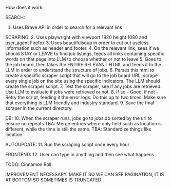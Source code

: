 How does it work:


SEARCH:
1. Uses Brave API in order to search for a relevant link

SCRAPING:
2. Uses playwright with viewport 1920 height 1080 and user_agent Firefox
3. Uses beautifulsoup in order to cut out useless information such as header and footer.
4. On the relevant link, sees if we should STAY or LEAVE to find job listings, feeds all links containing specific words on that page into LLM to choose whether or not to leave
5. Goes to the job board, then takes the ENTIRE RELEVANT HTML and feeds it to the LLM in order to understand the structure of jobs.
6. Parses this html to create a specific scraper script that will go to the job board URL, scrape every single job on the site using the specific indicators. The LLM should create the scraper script.
7. Test the scraper, see if any jobs are retrieved. Use LLM to evaluate if jobs were retrieved or not.
8. If so - Good, if not - Retry the script, feeding it the error logs. Do this up to two times. Make sure that everything is LLM friendly and industry standard.
9. Save the final scraper in the current directory.

DB:
10. When the scraper runs, jobs go to jobs.db sorted by the url to ensure no repeats
TBA: Merge entries where only field such as location is different, while the time is still the same.
TBA: Standardize things like location

AUTOUPDATE:
11. Run the scraping script once every hour

FRONTEND:
12. User can type in anything and then see what happens

TODO: Cinnamon Roll

IMPROVEMENT NECESSARY: MAKE IT SO WE CAN SEE PAGINATION, IT IS AT BOTTOM SO SOMETIMES IS TRUNCATED